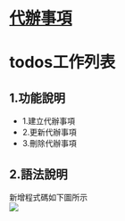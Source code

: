 <h1><a href="https://for788798.github.io/todos/vue_20230302_todos.html#">代辦事項</a></h1>
<h1>todos工作列表</h1>
<h2>1.功能說明</h2>
<ul>
<li>1.建立代辦事項</li>
<li>2.更新代辦事項</li>
<li>3.刪除代辦事項</li>
</ul>
<h2>2.語法說明</h2>
<div>新增程式碼如下圖所示</div>
<img src="https://fakeimg.pl/300x200/200">
